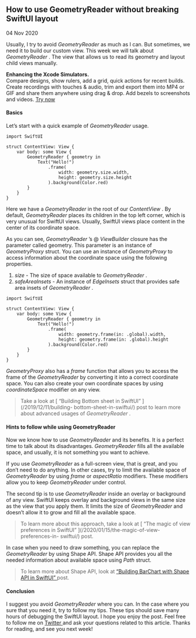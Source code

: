 ##  How to use GeometryReader without breaking SwiftUI layout

04 Nov 2020

Usually, I try to avoid _GeometryReader_ as much as I can. But sometimes, we
need it to build our custom view. This week we will talk about
_GeometryReader_ . The view that allows us to read its geometry and layout
child views manually.

**Enhancing the Xcode Simulators.**  
Compare designs, show rulers, add a grid, quick actions for recent builds.
Create recordings with touches & audio, trim and export them into MP4 or GIF
and share them anywhere using drag & drop. Add bezels to screenshots and
videos. [ Try now ](https://gumroad.com/a/931293139/ftvbh)

####  Basics

Let’s start with a quick example of _GeometryReader_ usage.

    
    
    import SwiftUI
    
    struct ContentView: View {
        var body: some View {
            GeometryReader { geometry in
                Text("Hello!")
                    .frame(
                        width: geometry.size.width,
                        height: geometry.size.height
                    ).background(Color.red)
            }
        }
    }
    

Here we have a _GeometryReader_ in the root of our _ContentView_ . By default,
_GeometryReader_ places its children in the top left corner, which is very
unusual for SwiftUI views. Usually, SwiftUI views place content in the center
of its coordinate space.

As you can see, _GeometryReader_ ’s @ _ViewBuilder_ closure has the parameter
called geometry. This parameter is an instance of _GeometryProxy_ struct. You
can use an instance of _GeometryProxy_ to access information about the
coordinate space using the following properties.

  1. _size_ \- The size of space available to _GeometryReader_ . 
  2. _safeAreaInsets_ \- An instance of _EdgeInsets_ struct that provides safe area insets of _GeometryReader_ . 

    
    
    import SwiftUI
    
    struct ContentView: View {
        var body: some View {
            GeometryReader { geometry in
                Text("Hello!")
                    .frame(
                        width: geometry.frame(in: .global).width,
                        height: geometry.frame(in: .global).height
                    ).background(Color.red)
            }
        }
    }
    

_GeometryProxy_ also has a _frame_ function that allows you to access the
frame of the _GeometryReader_ by converting it into a correct coordinate
space. You can also create your own coordinate spaces by using
_coordinateSpace_ modifier on any view.

> Take a look at [ “Building Bottom sheet in SwiftUI” ](/2019/12/11/building-
> bottom-sheet-in-swiftui/) post to learn more about advanced usages of
> _GeometryReader_ .

####  Hints to follow while using GeometryReader

Now we know how to use _GeometryReader_ and its benefits. It is a perfect time
to talk about its disadvantages. _GeometryReader_ fills all the available
space, and usually, it is not something you want to achieve.

If you use _GeometryReader_ as a full-screen view, that is great, and you
don’t need to do anything. In other cases, try to limit the available space of
_GeometryReader_ by using _frame_ or _aspectRatio_ modifiers. These modifiers
allow you to keep _GeometryReader_ under control.

The second tip is to use _GeometryReader_ inside an overlay or background of
any view. SwiftUI keeps overlay and background views in the same size as the
view that you apply them. It limits the size of _GeometryReader_ and doesn’t
allow it to grow and fill all the available space.

> To learn more about this approach, take a look at [ “The magic of view
> preferences in SwiftUI” ](/2020/01/15/the-magic-of-view-preferences-in-
> swiftui/) post.

In case when you need to draw something, you can replace the _GeometryReader_
by using Shape API. Shape API provides you all the needed information about
available space using _Path_ struct.

> To learn more about Shape API, look at [ “Building BarChart with Shape API
> in SwiftUI” ](/2019/08/14/building-barchart-with-shape-api-in-swiftui/)
> post.

####  Conclusion

I suggest you avoid _GeometryReader_ where you can. In the case where you sure
that you need it, try to follow my tips. These tips should save many hours of
debugging the SwiftUI layout. I hope you enjoy the post. Feel free to follow
me on [ Twitter ](https://twitter.com/mecid) and ask your questions related to
this article. Thanks for reading, and see you next week!

